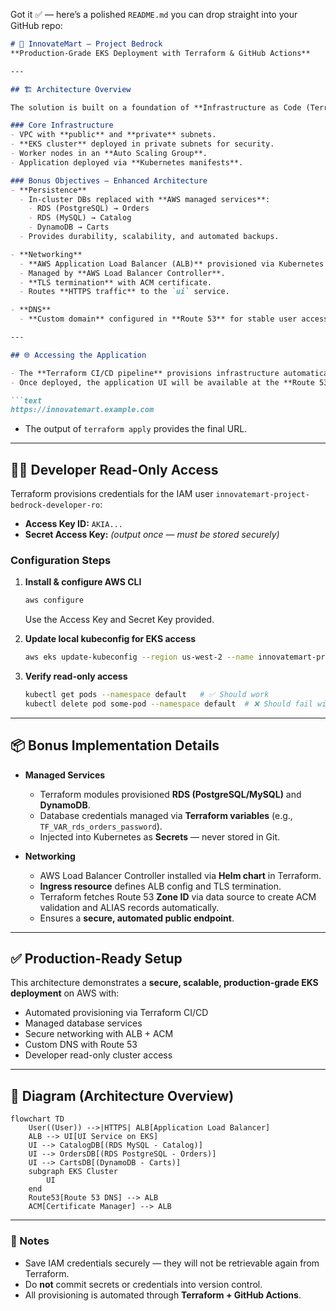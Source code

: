 Got it ✅ — here’s a polished `README.md` you can drop straight into your GitHub repo:

````markdown
# 🚀 InnovateMart – Project Bedrock  
**Production-Grade EKS Deployment with Terraform & GitHub Actions**

---

## 🏗️ Architecture Overview  

The solution is built on a foundation of **Infrastructure as Code (Terraform)** and **CI/CD (GitHub Actions)**.  

### Core Infrastructure
- VPC with **public** and **private** subnets.  
- **EKS cluster** deployed in private subnets for security.  
- Worker nodes in an **Auto Scaling Group**.  
- Application deployed via **Kubernetes manifests**.  

### Bonus Objectives – Enhanced Architecture
- **Persistence**  
  - In-cluster DBs replaced with **AWS managed services**:  
    - RDS (PostgreSQL) → Orders  
    - RDS (MySQL) → Catalog  
    - DynamoDB → Carts  
  - Provides durability, scalability, and automated backups.  

- **Networking**  
  - **AWS Application Load Balancer (ALB)** provisioned via Kubernetes Ingress.  
  - Managed by **AWS Load Balancer Controller**.  
  - **TLS termination** with ACM certificate.  
  - Routes **HTTPS traffic** to the `ui` service.  

- **DNS**  
  - **Custom domain** configured in **Route 53** for stable user access.  

---

## 🌐 Accessing the Application  

- The **Terraform CI/CD pipeline** provisions infrastructure automatically when code is merged into `main`.  
- Once deployed, the application UI will be available at the **Route 53 record URL**:  

```text
https://innovatemart.example.com
````

* The output of `terraform apply` provides the final URL.

---

## 👩‍💻 Developer Read-Only Access

Terraform provisions credentials for the IAM user `innovatemart-project-bedrock-developer-ro`:

* **Access Key ID:** `AKIA...`
* **Secret Access Key:** *(output once — must be stored securely)*

### Configuration Steps

1. **Install & configure AWS CLI**

   ```bash
   aws configure
   ```

   Use the Access Key and Secret Key provided.

2. **Update local kubeconfig for EKS access**

   ```bash
   aws eks update-kubeconfig --region us-west-2 --name innovatemart-project-bedrock-cluster
   ```

3. **Verify read-only access**

   ```bash
   kubectl get pods --namespace default   # ✅ Should work
   kubectl delete pod some-pod --namespace default  # ❌ Should fail with "Forbidden"
   ```

---

## 📦 Bonus Implementation Details

* **Managed Services**

  * Terraform modules provisioned **RDS (PostgreSQL/MySQL)** and **DynamoDB**.
  * Database credentials managed via **Terraform variables** (e.g., `TF_VAR_rds_orders_password`).
  * Injected into Kubernetes as **Secrets** — never stored in Git.

* **Networking**

  * AWS Load Balancer Controller installed via **Helm chart** in Terraform.
  * **Ingress resource** defines ALB config and TLS termination.
  * Terraform fetches Route 53 **Zone ID** via data source to create ACM validation and ALIAS records automatically.
  * Ensures a **secure, automated public endpoint**.

---

## ✅ Production-Ready Setup

This architecture demonstrates a **secure, scalable, production-grade EKS deployment** on AWS with:

* Automated provisioning via Terraform CI/CD
* Managed database services
* Secure networking with ALB + ACM
* Custom DNS with Route 53
* Developer read-only cluster access

---

## 📖 Diagram (Architecture Overview)

```mermaid
flowchart TD
    User((User)) -->|HTTPS| ALB[Application Load Balancer]
    ALB --> UI[UI Service on EKS]
    UI --> CatalogDB[(RDS MySQL - Catalog)]
    UI --> OrdersDB[(RDS PostgreSQL - Orders)]
    UI --> CartsDB[(DynamoDB - Carts)]
    subgraph EKS Cluster
        UI
    end
    Route53[Route 53 DNS] --> ALB
    ACM[Certificate Manager] --> ALB
```

---

### 📝 Notes

* Save IAM credentials securely — they will not be retrievable again from Terraform.
* Do **not** commit secrets or credentials into version control.
* All provisioning is automated through **Terraform + GitHub Actions**.
